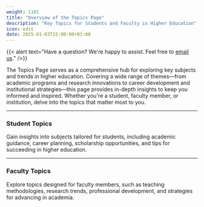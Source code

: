 ```yaml
---
weight: 1101
title: "Overview of the Topics Page"
description: "Key Topics for Students and Faculty in Higher Education"
icon: edit
date: 2025-01-03T15:00:00+03:00
---
```


{{< alert text="Have a question? We're happy to assist. Feel free to [email us](mailto:support@highereduspot.com)." />}}

The Topics Page serves as a comprehensive hub for exploring key subjects and trends in higher education. Covering a wide range of themes—from academic programs and research innovations to career development and institutional strategies—this page provides in-depth insights to keep you informed and inspired. Whether you're a student, faculty member, or institution, delve into the topics that matter most to you.

---

### **Student Topics**

Gain insights into subjects tailored for students, including academic guidance, career planning, scholarship opportunities, and tips for succeeding in higher education.

---

### **Faculty Topics**

Explore topics designed for faculty members, such as teaching methodologies, research trends, professional development, and strategies for advancing in academia.